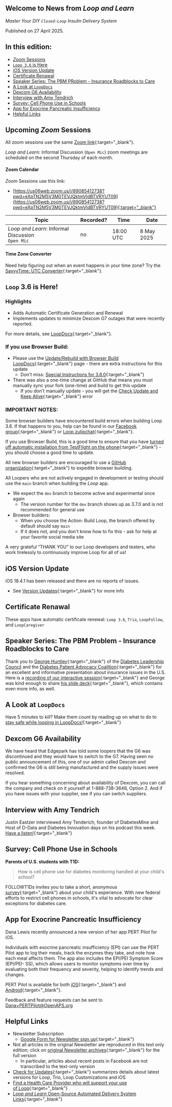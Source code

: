 ## Welcome to News from&nbsp;_<span translate="no">Loop and Learn</span>_

_Master Your DIY `Closed-Loop` Insulin Delivery System_

Published on 27 April 2025.

## In this edition:

* [*Zoom* Sessions](#upcoming-zoom-sessions)
* [`Loop 3.6` is Here](#loop-36-is-here)
* [iOS Version Update](#ios-version-update)
* [Certificate Renawal](#certificate-renawal)
* [Speaker Series: The PBM PRoblem - Insurance Roadblocks to Care](#speaker-series-the-pbm-problem---insurance-roadblocks-to-care)
* [A Look at `LoopDocs`](#a-look-at-loopdocs)
* [Dexcom G6 Availability](#dexcom-g6-availability)
* [Interview with Amy Tendrich](#interview-with-amy-tendrich)
* [Survey: Cell Phone Use in Schools](#survey-cell-phone-use-in-schools)
* [App for Exocrine Pancreatic Insufficiency](#app-for-exocrine-pancreatic-insufficiency)
* [Helpful Links](#helpful-links)

## Upcoming *Zoom* Sessions

All zoom sessions use the same [Zoom link](https://us06web.zoom.us/j/89085412738?pwd=eXpTN2M5V3M0TEVJQktmVldBTVRYUT09){:target="_blank"}.

_<span translate="no">Loop and Learn</span>_: Informal Discussion (`Open Mic`) zoom meetings are scheduled on the second Thursday of each month.

#### Zoom Calendar

*Zoom* Sessions use this link:

* [https://us06web.zoom.us/j/89085412738?pwd=eXpTN2M5V3M0TEVJQktmVldBTVRYUT09](https://us06web.zoom.us/j/89085412738?pwd=eXpTN2M5V3M0TEVJQktmVldBTVRYUT09){:target="_blank"}

| Topic | Recorded? | Time | Date |
| - | - | - | - |
| _<span translate="no">Loop and Learn</span>_: Informal Discussion<br>`Open Mic` | no | 18:00 UTC | 8 May 2025 |

#### Time Zone Converter

Need help figuring out when an event happens in your time zone? Try the [SavvyTime: UTC Converter](https://savvytime.com/converter/utc){:target="_blank"}.

## `Loop` 3.6 is Here!

### Highlights

* Adds Automatic Certificate Generation and Renewal
* Implements updates to minimize Dexcom G7 outages that were recently reported.

For more details, see [LoopDocs](https://loopkit.github.io/loopdocs/version/releases/#loop-v360){:target="_blank"}.

### If you use Browser Build:

* Please use the [Update/Rebuild with Browser Build LoopDocs](https://loopkit.github.io/loopdocs/browser/bb-update/#how-to-update-or-rebuild){:target="_blank"} page - there are extra
instructions for this update
    * Don't miss: [Special Instructions for 3.6.0](https://loopkit.github.io/loopdocs/browser/bb-update/#special-instructions-for-360){:target="_blank"}
* There was also a one-time change at GitHub that means you must manually sync your fork (one-time)
and build to get this update
    * If you don't manually update - you will get the [Check Update and Keep Alive](https://loopkit.github.io/loopdocs/browser/bb-errors/#check-upstream-and-keep-alive-error){:target="_blank"} error

### IMPORTANT NOTES:

Some browser builders have encountered build errors when building Loop 3.6. If that happens
to you, help can be found in our [Facebook group](https://www.facebook.com/groups/LOOPandLEARN){:target="_blank"} or [Loop zulipchat](https://loop.zulipchat.com/#narrow/channel/209438-Build-Issues/topic/Loop.203.2E6.2E0){:target="_blank"}. 

If you use Browser Build, this is a good time to ensure that you have [turned off automatic
installation from TestFlight on the phone](https://loopkit.github.io/loopdocs/browser/phone-install/#disable-automatic-install-from-testflight){:target="_blank"} - you should choose a good time to update.

All new browser builders are encouraged to use a [GitHub organization](https://loopkit.github.io/loopdocs/browser/secrets/#create-a-free-github-organization){:target="_blank"} to expedite browser building.

All Loopers who are not actively engaged in development or testing should use the `main` branch when building the *Loop* app.

* We expect the `dev` branch to become active and experimental once again
    * The version number for the `dev` branch shows up as 3.7.0 and is not recommended for general use
* Browser builders:
    * When you choose the Action: Build Loop, the branch offered by default should say `main`
    * If it does not, and you don't know how to fix this - ask for help at your favorite social media site

A very grateful “THANK YOU” to our Loop developers and testers, who work tirelessly to
continuously improve Loop for all of us!

## iOS Version Update

iOS 18.4.1 has been released and
there are no reports of issues.

* See [Version Updates](https://www.loopandlearn.org/version-updates/){:target="_blank"} for more info


## Certificate Renawal

These apps have automatic
certificate renewal: `Loop 3.6`, `Trio`,
`LoopFollow`, and `LoopCaregiver`

## Speaker Series: The PBM Problem - Insurance Roadblocks to Care

Thank you to [George Huntley](https://www.diabetesleadership.org/who-we-are#leadership){:target="_blank"} of the [Diabetes Leadership Council](https://www.diabetesleadership.org/) and the
[Diabetes Patient Advocacy Coalition](https://www.diabetespac.org/){:target="_blank"} for an excellent and informative
presentation about insurance issues in the U.S. Here is a [recording of our
interactive session](https://www.youtube.com/watch?v=DNgdLgN9YdY){:target="_blank"} and George was kind enough to share [his slide deck](https://drive.google.com/file/d/1WzCFL-eMD6-d0NkBuHTvZhFqkR-UXIMl/view?usp=sharing){:target="_blank"}, which
contains even more info, as well.

## A Look at `LoopDocs`

Have 5 minutes to kill? Make them count by reading up on what to do to
[stay safe while looping in LoopDocs!](https://loopkit.github.io/loopdocs/faqs/safety-faqs/){:target="_blank"}

## Dexcom G6 Availability

We have heard that Edgepark has told some loopers that the G6 was
discontinued and they would have to switch to the G7. Having seen no public
announcement of this, one of our admin called Dexcom and confirmed the
G6 is still being manufactured and the supply issues were resolved.

If you hear something concerning about availability of Dexcom, you can call
the company and check on it yourself at 1-888-738-3646, Option 2. And if
you have issues with your supplier, see if you can switch suppliers.

## Interview with Amy Tendrich

Justin Eastzer interviewed Amy Tenderich, founder of DiabetesMine and
Host of D-Data and Diabetes Innovation days on his podcast this week.
[Have a listen!](https://diabetechpodcast.podbean.com/e/how-diabetes-bloggers-changed-the-game/){:target="_blank"}

## Survey: Cell Phone Use in Schools

**Parents of U.S. students with T1D:**

> How is cell phone use for diabetes monitoring
handled at your child's school?

FOLLOWT1Ds invites you to take a short,
anonymous [survey](https://dqa.co1.qualtrics.com/jfe/form/SV_d4gONAaZ70B1WcK?fbclid=IwY2xjawJ6ggZleHRuA2FlbQIxMABicmlkETFwYnRnMDRzV0ZXampMRjZhAR5DjHUYTdH9e-XeJsXbdeEcE6B_4OnL2quX9khEbAy37sgkfLHxBeuXiIOBSA_aem_rlruYLl6nsF_jbiKz28hxA){:target="_blank"} about your child's
experience. With new federal efforts to restrict
cell phones in schools, it's vital to advocate for
clear exceptions for diabetes care.

## App for Exocrine Pancreatic Insufficiency

Dana Lewis recently
announced a new version
of her app PERT Pilot for iOS.

Individuals with exocrine
pancreatic insufficiency
(EPI) can use the PERT Pilot
app to log their meals,
track the enzymes they
take, and note how each meal affects them. The app also includes the EPI/PEI Symptom Score (EPI/PEI-
SS), which allows users to monitor symptoms over time by evaluating both
their frequency and severity, helping to identify trends and changes.

PERT Pilot is available for both [iOS](https://apps.apple.com/us/app/pert-pilot/id6448204562){:target="_blank"} and [Android](https://play.google.com/store/apps/details?id=com.PERTPilot.PERTPilot&pli=1){:target="_blank"}.

Feedback and feature requests can be sent to Dana+PERTPilot@OpenAPS.org

## Helpful Links

* Newsletter Subscription
    * [Google Form for Newsletter sign up](https://docs.google.com/forms/d/e/1FAIpQLSeu64I0Ygauk079Q0lMhEcPq-IydPmscm2UCie6uxXfkfdmWw/viewform){:target="_blank"} 
* Not all articles in the original Newsletter are reproduced in this text only edition; click on [original Newsletter archives](https://www.loopandlearn.org/loop-and-learn-newsletter/){:target="_blank"} for the full version
    * In particular, articles about recent posts in Facebook are not transcribed to the text-only version
* [Check for Updates](https://www.loopandlearn.org/version-updates/){:target="_blank"} summarizes details about latest versions for Loop, Trio, Loop Customizations and iOS
* [Find a Health Care Provider who will support your use of&nbsp;<span translate="no">Loop</span>](https://www.loopandlearn.org/hcp-recommendations/){:target="_blank"}
* [_<span translate="no">Loop and Learn</span>_&nbsp;Open-Source Automated Delivery System Links](https://www.loopandlearn.org/resources/#os-aid){:target="_blank"}

